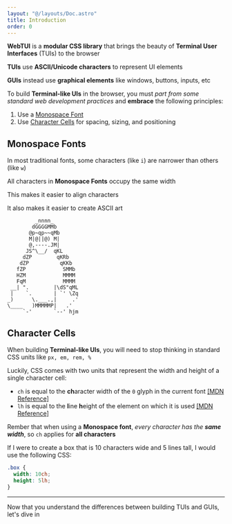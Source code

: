 ```yaml
---
layout: "@/layouts/Doc.astro"
title: Introduction
order: 0
---
```


**WebTUI** is a **modular CSS library** that brings the beauty of **Terminal User Interfaces** (TUIs) to the browser

**TUIs** use **ASCII/Unicode characters** to represent UI elements

**GUIs** instead use **graphical elements** like windows, buttons, inputs, etc

To build **Terminal-like UIs** in the browser, you must _part from some standard web development practices_ and **embrace** the following principles:

1. Use a [Monospace Font](#monospace-fonts)
2. Use [Character Cells](#character-cells) for spacing, sizing, and positioning

## Monospace Fonts

In most traditional fonts, some characters (like `i`) are narrower than others (like `w`)

All characters in **Monospace Fonts** occupy the same width

This makes it easier to align characters

It also makes it easier to create ASCII art

```
         _nnnn_
        dGGGGMMb
       @p~qp~~qMb
       M|@||@) M|
       @,----.JM|
      JS^\__/  qKL
     dZP        qKRb
    dZP          qKKb
   fZP            SMMb
   HZM            MMMM
   FqM            MMMM
 __| ".        |\dS"qML
 |    `.       | `' \Zq
_)      \.___.,|     .'
\____   )MMMMMP|   .'
     `-'       `--' hjm
```

## Character Cells

When building **Terminal-like UIs**, you will need to stop thinking in standard CSS units like `px, em, rem, %`

Luckily, CSS comes with two units that represent the width and height of a single character cell:

- `ch` is equal to the **ch**aracter width of the `0` glyph in the current font [[MDN Reference]](https://developer.mozilla.org/en-US/docs/Web/CSS/length#ch)
- `lh` is equal to the **l**ine **h**eight of the element on which it is used [[MDN Reference]](https://developer.mozilla.org/en-US/docs/Web/CSS/length#lh)

Rember that when using a **Monospace font**, _every character has the **same width**_, so `ch` applies for **all characters**

If I were to create a box that is 10 characters wide and 5 lines tall, I would use the following CSS:

```css
.box {
  width: 10ch;
  height: 5lh;
}
```

---

Now that you understand the differences between building TUIs and GUIs, let's dive in
